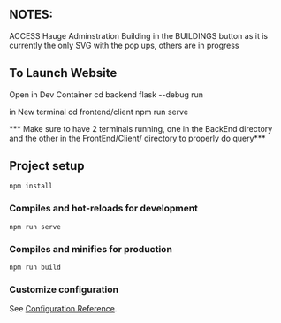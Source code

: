 
## NOTES:
ACCESS Hauge Adminstration Building in the BUILDINGS button as it is currently the only SVG with the pop ups, others are in progress

## To Launch Website

Open in Dev Container
cd backend
flask --debug run

in New terminal
cd frontend/client
npm run serve

*** Make sure to have 2 terminals running, one in the BackEnd directory and the other in the FrontEnd/Client/ directory to properly do query***

## Project setup

```
npm install
```

### Compiles and hot-reloads for development

```
npm run serve
```

### Compiles and minifies for production

```
npm run build
```

### Customize configuration

See [Configuration Reference](https://cli.vuejs.org/config/).
